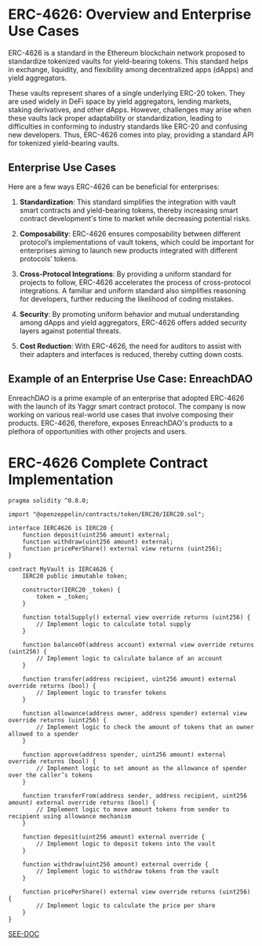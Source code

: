 # ERC-4626: Overview and Enterprise Use Cases

ERC-4626 is a standard in the Ethereum blockchain network proposed to standardize tokenized vaults for yield-bearing tokens. This standard helps in exchange, liquidity, and flexibility among decentralized apps (dApps) and yield aggregators.

These vaults represent shares of a single underlying ERC-20 token. They are used widely in DeFi space by yield aggregators, lending markets, staking derivatives, and other dApps. However, challenges may arise when these vaults lack proper adaptability or standardization, leading to difficulties in conforming to industry standards like ERC-20 and confusing new developers. Thus, ERC-4626 comes into play, providing a standard API for tokenized yield-bearing vaults.

## Enterprise Use Cases

Here are a few ways ERC-4626 can be beneficial for enterprises:

1. **Standardization**: This standard simplifies the integration with vault smart contracts and yield-bearing tokens, thereby increasing smart contract development's time to market while decreasing potential risks.

2. **Composability**: ERC-4626 ensures composability between different protocol’s implementations of vault tokens, which could be important for enterprises aiming to launch new products integrated with different protocols’ tokens.

3. **Cross-Protocol Integrations**: By providing a uniform standard for projects to follow, ERC-4626 accelerates the process of cross-protocol integrations. A familiar and uniform standard also simplifies reasoning for developers, further reducing the likelihood of coding mistakes.

4. **Security**: By promoting uniform behavior and mutual understanding among dApps and yield aggregators, ERC-4626 offers added security layers against potential threats.

5. **Cost Reduction**: With ERC-4626, the need for auditors to assist with their adapters and interfaces is reduced, thereby cutting down costs.

## Example of an Enterprise Use Case: EnreachDAO

EnreachDAO is a prime example of an enterprise that adopted ERC-4626 with the launch of its Yaggr smart contract protocol. The company is now working on various real-world use cases that involve composing their products. ERC-4626, therefore, exposes EnreachDAO's products to a plethora of opportunities with other projects and users.

# ERC-4626 Complete Contract Implementation

```
pragma solidity ^0.8.0;

import "@openzeppelin/contracts/token/ERC20/IERC20.sol";

interface IERC4626 is IERC20 {
    function deposit(uint256 amount) external;
    function withdraw(uint256 amount) external;
    function pricePerShare() external view returns (uint256);
}

contract MyVault is IERC4626 {
    IERC20 public immutable token;

    constructor(IERC20 _token) {
        token = _token;
    }

    function totalSupply() external view override returns (uint256) {
        // Implement logic to calculate total supply
    }

    function balanceOf(address account) external view override returns (uint256) {
        // Implement logic to calculate balance of an account
    }

    function transfer(address recipient, uint256 amount) external override returns (bool) {
        // Implement logic to transfer tokens
    }

    function allowance(address owner, address spender) external view override returns (uint256) {
        // Implement logic to check the amount of tokens that an owner allowed to a spender
    }

    function approve(address spender, uint256 amount) external override returns (bool) {
        // Implement logic to set amount as the allowance of spender over the caller’s tokens
    }

    function transferFrom(address sender, address recipient, uint256 amount) external override returns (bool) {
        // Implement logic to move amount tokens from sender to recipient using allowance mechanism
    }

    function deposit(uint256 amount) external override {
        // Implement logic to deposit tokens into the vault
    }

    function withdraw(uint256 amount) external override {
        // Implement logic to withdraw tokens from the vault
    }

    function pricePerShare() external view override returns (uint256) {
        // Implement logic to calculate the price per share
    }
}

```

[SEE-DOC](https://docs.openzeppelin.com/contracts/4.x/erc4626)
